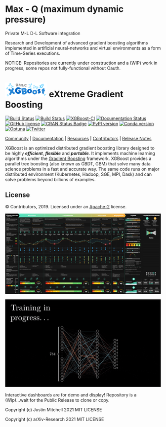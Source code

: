 # Max - Q      (maximum dynamic pressure)
Private M-L D-L Software integration

Research and Development of advanced gradient boosting algorithms implemented
in artificial neural-networks and virtual environments as a form of Time-Series executions.

NOTICE: Repositories are currently under construction and a (WIP) work in progress, some repos not fully-functional without Oauth.

<img src=https://raw.githubusercontent.com/dmlc/dmlc.github.io/master/img/logo-m/xgboost.png width=135/>  eXtreme Gradient Boosting
===========
[![Build Status](https://xgboost-ci.net/job/xgboost/job/master/badge/icon)](https://xgboost-ci.net/blue/organizations/jenkins/xgboost/activity)
[![Build Status](https://img.shields.io/travis/dmlc/xgboost.svg?label=build&logo=travis&branch=master)](https://travis-ci.org/dmlc/xgboost)
[![XGBoost-CI](https://github.com/dmlc/xgboost/workflows/XGBoost-CI/badge.svg?branch=master)](https://github.com/dmlc/xgboost/actions)
[![Documentation Status](https://readthedocs.org/projects/xgboost/badge/?version=latest)](https://xgboost.readthedocs.org)
[![GitHub license](http://dmlc.github.io/img/apache2.svg)](./LICENSE)
[![CRAN Status Badge](http://www.r-pkg.org/badges/version/xgboost)](http://cran.r-project.org/web/packages/xgboost)
[![PyPI version](https://badge.fury.io/py/xgboost.svg)](https://pypi.python.org/pypi/xgboost/)
[![Conda version](https://img.shields.io/conda/vn/conda-forge/py-xgboost.svg)](https://anaconda.org/conda-forge/py-xgboost)
[![Optuna](https://img.shields.io/badge/Optuna-integrated-blue)](https://optuna.org)
[![Twitter](https://img.shields.io/badge/@XGBoostProject--_.svg?style=social&logo=twitter)](https://twitter.com/XGBoostProject)

[Community](https://xgboost.ai/community) |
[Documentation](https://xgboost.readthedocs.org) |
[Resources](demo/README.md) |
[Contributors](CONTRIBUTORS.md) |
[Release Notes](NEWS.md)

XGBoost is an optimized distributed gradient boosting library designed to be highly ***efficient***, ***flexible*** and ***portable***.
It implements machine learning algorithms under the [Gradient Boosting](https://en.wikipedia.org/wiki/Gradient_boosting) framework.
XGBoost provides a parallel tree boosting (also known as GBDT, GBM) that solve many data science problems in a fast and accurate way.
The same code runs on major distributed environment (Kubernetes, Hadoop, SGE, MPI, Dask) and can solve problems beyond billions of examples.

License
-------
© Contributors, 2019. Licensed under an [Apache-2](https://github.com/dmlc/xgboost/blob/master/LICENSE) license.
<p align="center">
  <img src="CIM_animted_-4.gif" alt="demo" />
</p>
<p align="center">
  <img src="BitesizedWeeBlacklemur-max-1mb.gif" alt="demo" />
</p>

Interactive dashboards are for demo and display!
Repository is a (Wip)...wait for the Public Release to clone or copy. 

Copyright (c) Justin Mitchell  2021 MIT LICENSE

Copyright (c) arXiv-Research   2021 MIT LICENSE
